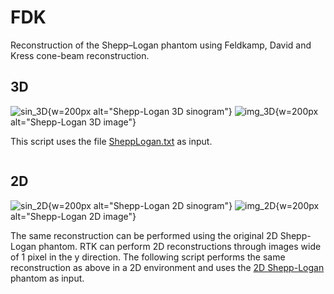 # FDK

Reconstruction of the Shepp–Logan phantom using Feldkamp, David and Kress cone-beam reconstruction.

## 3D

![sin_3D](SheppLogan-3D-Sinogram.png){w=200px alt="Shepp-Logan 3D sinogram"}
![img_3D](SheppLogan-3D.png){w=200px alt="Shepp-Logan 3D image"}

This script uses the file [SheppLogan.txt](https://data.kitware.com/api/v1/item/5b179c938d777f15ebe2020b/download) as input.

```{literalinclude} Code3D.sh
```

## 2D

![sin_2D](SheppLogan-2D-Sinogram.png){w=200px alt="Shepp-Logan 2D sinogram"}
![img_2D](SheppLogan-2D.png){w=200px alt="Shepp-Logan 2D image"}

The same reconstruction can be performed using the original 2D Shepp-Logan phantom.
RTK can perform 2D reconstructions through images wide of 1 pixel in the y direction.
The following script performs the same reconstruction as above in a 2D environment and uses the [2D Shepp-Logan](http://wiki.openrtk.org/images/7/73/SheppLogan-2d.txt) phantom as input.

```{literalinclude} Code2D.sh
```
